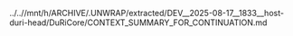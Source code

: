 ../..//mnt/h/ARCHIVE/.UNWRAP/extracted/DEV__2025-08-17__1833__host-duri-head/DuRiCore/CONTEXT_SUMMARY_FOR_CONTINUATION.md